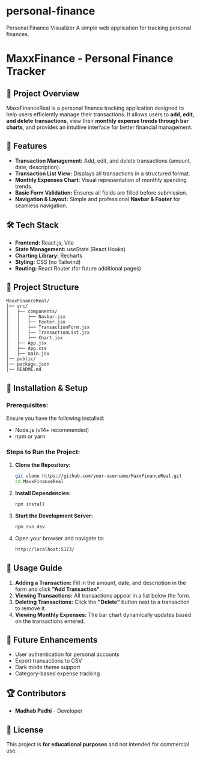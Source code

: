# personal-finance
Personal Finance Visualizer A simple web application for tracking personal finances.



# MaxxFinance - Personal Finance Tracker

## 📌 Project Overview
MaxxFinanceReal is a personal finance tracking application designed to help users efficiently manage their transactions. It allows users to **add, edit, and delete transactions**, view their **monthly expense trends through bar charts**, and provides an intuitive interface for better financial management.

## 🎯 Features
- **Transaction Management:** Add, edit, and delete transactions (amount, date, description).
- **Transaction List View:** Displays all transactions in a structured format.
- **Monthly Expenses Chart:** Visual representation of monthly spending trends.
- **Basic Form Validation:** Ensures all fields are filled before submission.
- **Navigation & Layout:** Simple and professional **Navbar & Footer** for seamless navigation.

## 🛠️ Tech Stack
- **Frontend:** React.js, Vite
- **State Management:** useState (React Hooks)
- **Charting Library:** Recharts
- **Styling:** CSS (no Tailwind)
- **Routing:** React Router (for future additional pages)

## 📂 Project Structure
```
MaxxFinanceReal/
│── src/
│   ├── components/
│   │   ├── Navbar.jsx
│   │   ├── Footer.jsx
│   │   ├── TransactionForm.jsx
│   │   ├── TransactionList.jsx
│   │   ├── Chart.jsx
│   ├── App.jsx
│   ├── App.css
│   ├── main.jsx
│── public/
│── package.json
│── README.md
```

## 🚀 Installation & Setup
### **Prerequisites:**
Ensure you have the following installed:
- Node.js (v14+ recommended)
- npm or yarn

### **Steps to Run the Project:**
1. **Clone the Repository:**
   ```sh
   git clone https://github.com/your-username/MaxxFinanceReal.git
   cd MaxxFinanceReal
   ```
2. **Install Dependencies:**
   ```sh
   npm install
   ```
3. **Start the Development Server:**
   ```sh
   npm run dev
   ```
4. Open your browser and navigate to:
   ```sh
   http://localhost:5173/
   ```

## 📌 Usage Guide
1. **Adding a Transaction:** Fill in the amount, date, and description in the form and click **"Add Transaction"**.
2. **Viewing Transactions:** All transactions appear in a list below the form.
3. **Deleting Transactions:** Click the **"Delete"** button next to a transaction to remove it.
4. **Viewing Monthly Expenses:** The bar chart dynamically updates based on the transactions entered.

## 📝 Future Enhancements
- User authentication for personal accounts
- Export transactions to CSV
- Dark mode theme support
- Category-based expense tracking

## 🏆 Contributors
- **Madhab Padhi** - Developer

## 📜 License
This project is **for educational purposes** and not intended for commercial use.



